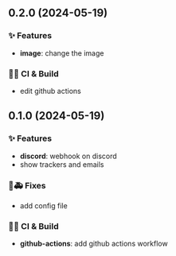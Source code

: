 ## 0.2.0 (2024-05-19)

### ✨ Features

- **image**: change the image

### 💚👷 CI & Build

- edit github actions

## 0.1.0 (2024-05-19)

### ✨ Features

- **discord**: webhook on discord
- show trackers and emails

### 🐛🚑️ Fixes

- add config file

### 💚👷 CI & Build

- **github-actions**: add github actions workflow
